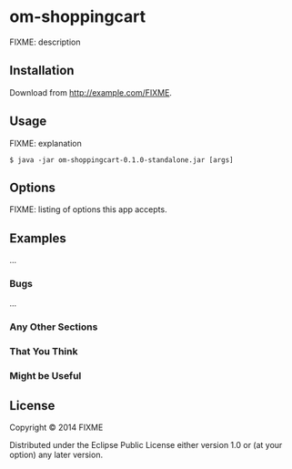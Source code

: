 # om-shoppingcart

FIXME: description

## Installation

Download from http://example.com/FIXME.

## Usage

FIXME: explanation

    $ java -jar om-shoppingcart-0.1.0-standalone.jar [args]

## Options

FIXME: listing of options this app accepts.

## Examples

...

### Bugs

...

### Any Other Sections
### That You Think
### Might be Useful

## License

Copyright © 2014 FIXME

Distributed under the Eclipse Public License either version 1.0 or (at
your option) any later version.
